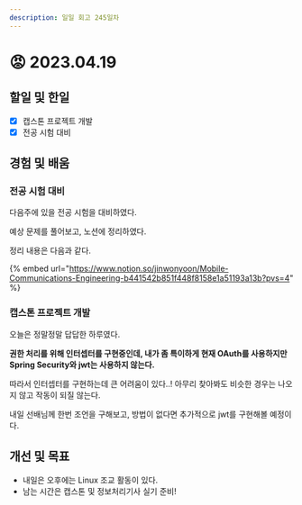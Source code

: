 ```yaml
---
description: 일일 회고 245일차
---
```


# 😡 2023.04.19

## 할일 및 한일&#x20;

* [x] 캡스톤 프로젝트 개발&#x20;
* [x] 전공 시험 대비&#x20;

## 경험 및 배움&#x20;

### 전공 시험 대비&#x20;

다음주에 있을 전공 시험을 대비하였다.

예상 문제를 풀어보고, 노션에 정리하였다.

정리 내용은 다음과 같다.

{% embed url="https://www.notion.so/jinwonyoon/Mobile-Communications-Engineering-b441542b851f448f8158e1a51193a13b?pvs=4" %}

### 캡스톤 프로젝트 개발

오늘은 정말정말 답답한 하루였다.

**권한 처리를 위해 인터셉터를 구현중인데, 내가 좀 특이하게 현재 OAuth를 사용하지만 Spring Security와 jwt는 사용하지 않는다.**

따라서 인터셉터를 구현하는데 큰 어려움이 있다..! 아무리 찾아봐도 비슷한 경우는 나오지 않고 작동이 되질 않는다.

내일 선배님께 한번 조언을 구해보고, 방법이 없다면 추가적으로 jwt를 구현해볼 예정이다.

## 개선 및 목표&#x20;

* 내일은 오후에는 Linux 조교 활동이 있다.&#x20;
* 남는 시간은 캡스톤 및 정보처리기사 실기 준비!&#x20;
